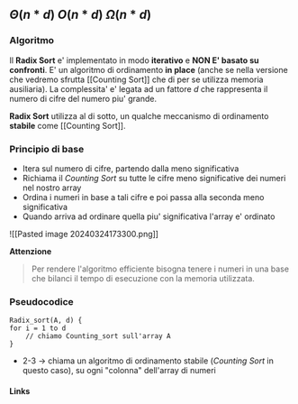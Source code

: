 $\Theta\left(n * d\right)$
$O\left(n *d\right)$
$\Omega\left(n * d\right)$ 
--- 
### Algoritmo
Il **Radix Sort** e' implementato in modo **iterativo** e **NON E' basato su confronti**.
E' un algoritmo di ordinamento **in place** (anche se nella versione che vedremo sfrutta [[Counting Sort]] che di per se utilizza memoria ausiliaria).
La complessita' e' legata ad un fattore *d* che rappresenta il numero di cifre del numero piu' grande.

**Radix Sort** utilizza al di sotto, un qualche meccanismo di ordinamento **stabile** come [[Counting Sort]].

### Principio di base
- Itera sul numero di cifre, partendo dalla meno significativa
- Richiama il *Counting Sort* su tutte le cifre meno significative dei numeri nel nostro array
- Ordina i numeri in base a tali cifre e poi passa alla seconda meno significativa
- Quando arriva ad ordinare quella piu' significativa l'array e' ordinato

![[Pasted image 20240324173300.png]]

**Attenzione**
>Per rendere l'algoritmo efficiente bisogna tenere i numeri in una base che bilanci il tempo di esecuzione con la memoria utilizzata.

### Pseudocodice
```
Radix_sort(A, d) {
for i = 1 to d
	// chiamo Counting_sort sull'array A
}
```
- 2-3 -> chiama un algoritmo di ordinamento stabile (*Counting Sort* in questo caso), su ogni "colonna" dell'array di numeri

#### Links